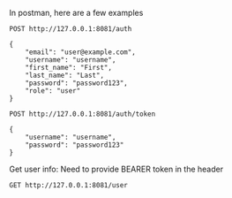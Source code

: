 In postman, here are a few examples

```
POST http://127.0.0.1:8081/auth

{
    "email": "user@example.com",
    "username": "username",
    "first_name": "First",
    "last_name": "Last",
    "password": "password123",
    "role": "user"
}
```

```
POST http://127.0.0.1:8081/auth/token

{
    "username": "username",
    "password": "password123"
}
```

Get user info:
Need to provide BEARER token in the header
```
GET http://127.0.0.1:8081/user
```